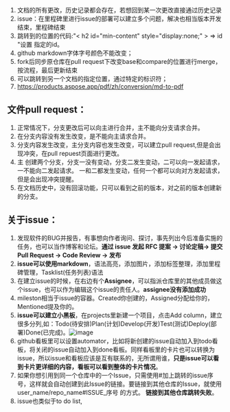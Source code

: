 1. 文档的所有更改，历史记录都会存在，若想回到某一次更改直接通过历史记录  
2. issue：在里程碑里进行issue的部署可以建立多个问题，解决也相当版本开发结束，里程碑结束  
3.  跳转到的位置的代码:"< h2 id="min-content" style="display:none;" > </h2> ⇒ id "设置 指定的id。  
4.  github markdown字体字号颜色不能改变；  
5.  fork后同步原仓库在pull request下改变base和compare的位置进行merge，按流程，最后更新结束  
6.  可以跳转到另一个文档的指定位置，通过特定的标识符；  
7.  https://products.aspose.app/pdf/zh/conversion/md-to-pdf  
  
## 文件pull request： 
1. 正常情况下，分支更改后可以向主进行合并，主不能向分支请求合并。    
2. 在分支内容没有发生改变，是不能向主请求合并。  
3. 分支内容发生改变，主分支内容也发生改变，可以建立pull request,但是会出现冲突，在pull repuest页面进行更改。
4. 主  创建两个分支，分支一没有变动，分支二发生变动，二可以向一发起请求，一不能向二发起请求。  一和二都发生变动，任何一个都可以向对方发起请求，但是会出现冲突提醒。  
5. 在文档历史中，没有回滚功能，只可以看到之前的版本，对之前的版本创建新的分支。  

## 关于issue：    
1. 发现软件的BUG并报告，有事想向作者询问、探讨，事先列出今后准备实施的任务，也可以当作博客和论坛。**通过 issue 发起 RFC 提案 -> 讨论定稿-> 提交 Pull Request -> Code Review -> 发布**
2. **issue可以使用markdown**，语法高亮，添加图片，添加标签整理，添加里程碑管理，Tasklist(任务列表)语法  
3. 在建立issue的时候，在右边有个**Assignee**，可以指派仓库里的其他成员做这个issue，也可以作为编辑这个issue的责任人。**assignee没有添加成功**  
4. mileston相当于issue的容器。Created你创建的，Assigned分配给你的，Mentioned提及你的。  
5. **issue可以建立小黑板**，在projects里新建一个项目，点击Add column，建立很多分列,如：Todo(待安排)Plan(计划)Develop(开发)Test(测试)Deploy(部署)Done(已完成)。![image](https://user-images.githubusercontent.com/81459848/115985729-c5d08800-a5df-11eb-9001-cd7eabc38133.png)  
6. github看板里可以设置automator，比如将新创建的issue自动加入到todo看板，将关闭的issue自动加入到done看板。同样看板里的卡片也可以转换为issue，所以issue和看板应该是互有联系的，无所谓用谁，**只是issue可以看到卡片更详细的内容，看板可以看到整体的卡片情况**。  
7. 如果你想引用到同一个仓库中的一个Issue，只需使用#加上跳转的issue序号，这样就会自动创建到此Issue的链接。要链接到其他仓库的Issue，就使用user_name/repo_name#ISSUE_序号 的方式。 **链接到其他仓库跳转失败**。
9. issue也类似于to do list,
 
